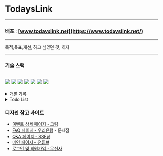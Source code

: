 # TodaysLink
---

### 배포 : [www.todayslink.net](https://www.todayslink.net/)

---

목적,목표,개선, 하고 싶었던 것, 하지 

---


### 기술 스택

<img src="https://img.shields.io/badge/react-61DAFB?style=for-the-badge&logo=react&logoColor=black"> <img src="https://img.shields.io/badge/Next.js-000000?style=for-the-badge&logo=Next.js&logoColor=white">
<img src="https://img.shields.io/badge/typescript-3178C6?style=for-the-badge&logo=typescript&logoColor=white">
<img src="https://img.shields.io/badge/redux-764ABC?style=for-the-badge&logo=redux&logoColor=white">
<img src="https://img.shields.io/badge/styled components-DB7093?style=for-the-badge&logo=styled-components&logoColor=white">
<img src="https://img.shields.io/badge/firebase-FFCA28?style=for-the-badge&logo=firebase&logoColor=black"> 
<img src="https://img.shields.io/badge/vercel-000000?style=for-the-badge&logo=vercel&logoColor=white">
---

<details>
<summary>개발 기록</summary>
<div markdown="1">

- [2023.01.07 : 헤더 디자인 및 반응형 완료 .기록

- [2023.01.09 : 모바일 환경 헤더 햄버거 바 추가 .기록

- 2023.01.09 : **404** 페이지 추가 완료

- 2023.01.09 : 사이트 테마 색 변경

- [2023.01.11 : FAQ 페이지 디자인 - 아코디언 UI 적용하기 .기록

- 2023.01.14 : 계정 관련 페이지 완성 (로그인, 회원가입, 계정 찾기)

- 2023.01.15 : 링크 상세 페이지 완성

- 2023.01.16 : Q&A 페이지 완성

- 2023.01.17 : 1:1 문의 작성 페이지 & 관리자

- 2023.01.21 : DB 세팅 및 연결 / 1:1 문의 http 요청 완료 / Redux 세팅

- 2023.01.26 : 1:1 문의 상세페이지

- 2023.01.28 : 데이터 필터 완료

- 2023.02.03 : mongoDB -> firebase 전환

- 2023.02.08 : 데이터 필터 완료 (firebase)

- 2023.02.11 : 실제 데이터 추가 및 이벤트 디테일 페이지 수정 (태그 추가)

- 2023.02.14 ~ 02.16 : 회원가입 페이지

- 2023.02.16 : 메일 전송, 아이디 찾기, 비밀번호 찾기

- 2023.02.18 ~ 02.19 : 로그인 기본 (아이디, 패스워드 -> 서버측 검사 후 실패 or 성공)

- 2023.02.20 : 유저 토큰작업 (클라이언트측 UI, 서버측 권한 체크)

- 2023.02.21 : 인증 관련 클라이언트 UI 수정

- 2023.02.21 : 투데이링크 프로젝트 1차 완료 및 배포 (v1.0.0)

</div>
</details>

<details>
<summary>Todo List</summary>
<div markdown="1">

- qna 암호화
- 상세페이지 모바일 너비 수정
- 메인 index 코드 수정
  
</div>
</details>

### 디자인 참고 사이트

- [이벤트 상세 페이지 - 크림](https://kream.co.kr/products/92506)
- [FAQ 페이지 - 우리은행](https://spot.wooribank.com/pot/Dream?withyou=MYETC0005) - 문제점
- [Q&A 페이지 - SSF샵](https://www.ssfshop.com/secured/mypage/myInquiryList)
- [메인 페이지 - 유튜브](https://www.youtube.com/)
- [로그인 및 회원가입 - 무신사](https://www.musinsa.com/auth/login?referer=https%3A%2F%2Fwww.musinsa.com%2Fapp%2F%3FNaPm%3Dct%253Dlcx9kubh%257Cci%253Dcheckout%257Ctr%253Dds%257Ctrx%253D%257Chk%253D156c70095c470bd22f83fe7c9e3003ed42ebae73)

